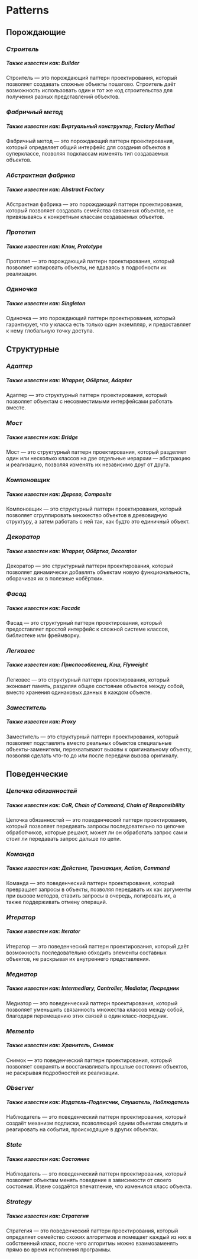 # Patterns

## **Порождающие**

### *Строитель*
##### Также известен как: Builder
Строитель — это порождающий паттерн проектирования, который позволяет создавать сложные объекты пошагово. Строитель даёт возможность использовать один и тот же код строительства для получения разных представлений объектов.

### *Фабричный метод*
##### Также известен как: Виртуальный конструктор, Factory Method
Фабричный метод — это порождающий паттерн проектирования, который определяет общий интерфейс для создания объектов в суперклассе, позволяя подклассам изменять тип создаваемых объектов.

### *Абстрактная фабрика*
##### Также известен как: Abstract Factory
Абстрактная фабрика — это порождающий паттерн проектирования, который позволяет создавать семейства связанных объектов, не привязываясь к конкретным классам создаваемых объектов.

### *Прототип*
##### Также известен как: Клон, Prototype
Прототип — это порождающий паттерн проектирования, который позволяет копировать объекты, не вдаваясь в подробности их реализации.

### *Одиночка*
##### Также известен как: Singleton
Одиночка — это порождающий паттерн проектирования, который гарантирует, что у класса есть только один экземпляр, и предоставляет к нему глобальную точку доступа.

## **Структурные**

### *Адаптер*
##### Также известен как: Wrapper, Обёртка, Adapter
Адаптер — это структурный паттерн проектирования, который позволяет объектам с несовместимыми интерфейсами работать вместе.

### *Мост*
##### Также известен как: Bridge
Мост — это структурный паттерн проектирования, который разделяет один или несколько классов на две отдельные иерархии — абстракцию и реализацию, позволяя изменять их независимо друг от друга.

### *Компоновщик*
##### Также известен как: Дерево, Composite
Компоновщик — это структурный паттерн проектирования, который позволяет сгруппировать множество объектов в древовидную структуру, а затем работать с ней так, как будто это единичный объект.

### *Декоратор*
##### Также известен как: Wrapper, Обёртка, Decorator
Декоратор — это структурный паттерн проектирования, который позволяет динамически добавлять объектам новую функциональность, оборачивая их в полезные «обёртки».

### *Фасад*
##### Также известен как: Facade
Фасад — это структурный паттерн проектирования, который предоставляет простой интерфейс к сложной системе классов, библиотеке или фреймворку.

### *Легковес*
##### Также известен как: Приспособленец, Кэш, Flyweight
Легковес — это структурный паттерн проектирования, который экономит память, разделяя общее состояние объектов между собой, вместо хранения одинаковых данных в каждом объекте.

### *Заместитель*
##### Также известен как: Proxy
Заместитель — это структурный паттерн проектирования, который позволяет подставлять вместо реальных объектов специальные объекты-заменители, перехватывают вызовы к оригинальному объекту, позволяя сделать что-то до или после передачи вызова оригиналу.

## **Поведенческие**

### *Цепочка обязанностей*
##### Также известен как: CoR, Chain of Command, Chain of Responsibility
Цепочка обязанностей — это поведенческий паттерн проектирования, который позволяет передавать запросы последовательно по цепочке обработчиков, которые решают, может ли он обработать запрос сам и стоит ли передавать запрос дальше по цепи.

### *Команда*
##### Также известен как: Действие, Транзакция, Action, Command
Команда — это поведенческий паттерн проектирования, который превращает запросы в объекты, позволяя передавать их как аргументы при вызове методов, ставить запросы в очередь, логировать их, а также поддерживать отмену операций.

### *Итератор*
##### Также известен как: Iterator
Итератор — это поведенческий паттерн проектирования, который даёт возможность последовательно обходить элементы составных объектов, не раскрывая их внутреннего представления.

### *Медиатор*
##### Также известен как: Intermediary, Controller, Mediator, Посредник
Медиатор — это поведенческий паттерн проектирования, который позволяет уменьшить связанность множества классов между собой, благодаря перемещению этих связей в один класс-посредник.

### *Memento*
##### Также известен как: Хранитель, Снимок
Снимок — это поведенческий паттерн проектирования, который позволяет сохранять и восстанавливать прошлые состояния объектов, не раскрывая подробностей их реализации.


### *Observer*
##### Также известен как: Издатель-Подписчик, Слушатель, Наблюдатель
Наблюдатель — это поведенческий паттерн проектирования, который создаёт механизм подписки, позволяющий одним объектам следить и реагировать на события, происходящие в других объектах.

### *State*
##### Также известен как: Состояние
Наблюдатель — это поведенческий паттерн проектирования, который позволяет объектам менять поведение в зависимости от своего состояния. Извне создаётся впечатление, что изменился класс объекта.

### *Strategy*
##### Также известен как: Стратегия
Стратегия — это поведенческий паттерн проектирования, который определяет семейство схожих алгоритмов и помещает каждый из них в собственный класс, после чего алгоритмы можно взаимозаменять прямо во время исполнения программы.